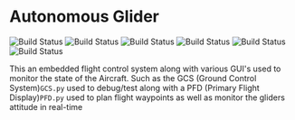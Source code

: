 # Autonomous Glider 

![Build Status](https://img.shields.io/github/last-commit/RaymondBello/Glider-Autopilot) ![Build Status](https://img.shields.io/github/issues-raw/RaymondBello/Glider-Autopilot) ![Build Status](https://img.shields.io/github/contributors/RaymondBello/Glider-Autopilot?color) 
![Build Status](https://img.shields.io/github/languages/top/RaymondBello/Glider-Autopilot) ![Build Status](https://img.shields.io/github/languages/count/RaymondBello/Glider-Autopilot) 
![Build Status](https://img.shields.io/github/repo-size/RaymondBello/Glider-Autopilot?color=red) 

This an embedded flight control system along with various GUI's used to monitor the state of the Aircraft.
Such as the GCS (Ground Control System)```GCS.py``` used to debug/test along with a PFD 
(Primary Flight Display)```PFD.py``` used to plan flight waypoints as well as monitor the gliders attitude in real-time